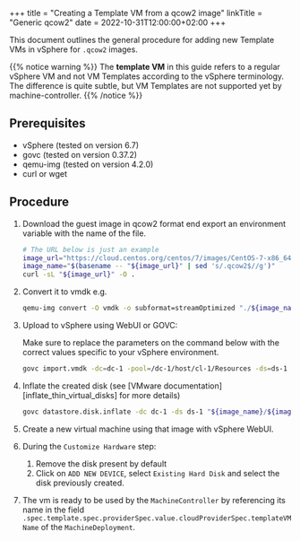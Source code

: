 +++
title = "Creating a Template VM from a qcow2 image"
linkTitle = "Generic qcow2"
date = 2022-10-31T12:00:00+02:00
+++

This document outlines the general procedure for adding new Template VMs in vSphere
for `.qcow2` images.

{{% notice warning %}}
The **template VM** in this guide refers to a regular vSphere VM and not VM
Templates according to the vSphere terminology. The difference is quite subtle,
but VM Templates are not supported yet by machine-controller.
{{% /notice %}}

## Prerequisites

* vSphere (tested on version 6.7)
* govc (tested on version 0.37.2)
* qemu-img (tested on version 4.2.0)
* curl or wget

## Procedure

1. Download the guest image in qcow2 format end export an environment variable
   with the name of the file.

    ```bash
    # The URL below is just an example
    image_url="https://cloud.centos.org/centos/7/images/CentOS-7-x86_64-GenericCloud.qcow2"
    image_name="$(basename -- "${image_url}" | sed 's/.qcow2$//g')"
    curl -sL "${image_url}" -O .
    ```

2. Convert it to vmdk e.g.

    ```bash
    qemu-img convert -O vmdk -o subformat=streamOptimized "./${image_name}.qcow2" "${image_name}.vmdk"
    ```

3. Upload to vSphere using WebUI or GOVC:

    Make sure to replace the parameters on the command below with the correct values specific to
    your vSphere environment.

    ```bash
    govc import.vmdk -dc=dc-1 -pool=/dc-1/host/cl-1/Resources -ds=ds-1 "./${image_name}.vmdk"
    ```

4. Inflate the created disk (see [VMware documentation][inflate_thin_virtual_disks] for more details)

    ```bash
    govc datastore.disk.inflate -dc dc-1 -ds ds-1 "${image_name}/${image_name}.vmdk"
    ```

5. Create a new virtual machine using that image with vSphere WebUI.
6. During the `Customize Hardware` step:
    1. Remove the disk present by default
    2. Click on `ADD NEW DEVICE`, select `Existing Hard Disk` and select the disk previously created.
7. The vm is ready to be used by the `MachineController` by referencing its name in the field `.spec.template.spec.providerSpec.value.cloudProviderSpec.templateVMName` of the `MachineDeployment`.
